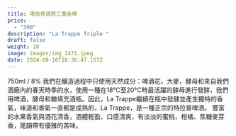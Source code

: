 ```yaml
---
title: 塔伯修道院三重金啤
price:
  - "390"
description: "La Trappe Triple "
draft: false
weight: 18
image: images/img_1471.jpeg
date: 2024-08-16T18:36:47.157Z
---
```

750ml / 8% 我們在釀造過程中只使用天然成分：啤酒花，大麥，酵母和來自我們酒廠內的春天時季的水，使用一種在18°C至20°C時最活躍的酵母進行發酵，我們用啤酒，酵母和糖填充酒瓶。因此，La Trappe繼續在瓶中發酵並產生獨特的香氣，味道和香氣一直都是成熟的，La Trappe，是一種正宗的特拉普啤酒。  豐富的水果香氣與酒花清香，酒體輕盈、口感清爽，有淡淡的蜜桃、柑橘、焦糖麥芽香，尾韻帶有優雅的苦味。